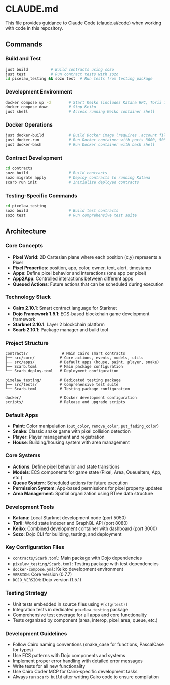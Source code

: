 # CLAUDE.md

This file provides guidance to Claude Code (claude.ai/code) when working with code in this repository.

## Commands

### Build and Test
```bash
just build          # Build contracts using sozo
just test           # Run contract tests with sozo
cd pixelaw_testing && sozo test  # Run tests from testing package
```

### Development Environment
```bash
docker compose up -d        # Start Keiko (includes Katana RPC, Torii indexer, dashboard)
docker compose down         # Stop Keiko
just shell                  # Access running Keiko container shell
```

### Docker Operations
```bash
just docker-build           # Build Docker image (requires .account file)
just docker-run             # Run Docker container with ports 3000, 5050, 8080
just docker-bash            # Run Docker container with bash shell
```

### Contract Development
```bash
cd contracts
sozo build                  # Build contracts
sozo migrate apply          # Deploy contracts to running Katana
scarb run init              # Initialize deployed contracts
```

### Testing-Specific Commands
```bash
cd pixelaw_testing
sozo build                  # Build test contracts
sozo test                   # Run comprehensive test suite
```

## Architecture

### Core Concepts
- **Pixel World**: 2D Cartesian plane where each position (x,y) represents a Pixel
- **Pixel Properties**: position, app, color, owner, text, alert, timestamp  
- **Apps**: Define pixel behavior and interactions (one app per pixel)
- **App2App**: Controlled interactions between different apps
- **Queued Actions**: Future actions that can be scheduled during execution

### Technology Stack
- **Cairo 2.10.1**: Smart contract language for Starknet
- **Dojo Framework 1.5.1**: ECS-based blockchain game development framework
- **Starknet 2.10.1**: Layer 2 blockchain platform
- **Scarb 2.10.1**: Package manager and build tool

### Project Structure
```
contracts/               # Main Cairo smart contracts
├── src/core/           # Core actions, events, models, utils
├── src/apps/           # Default apps (house, paint, player, snake)
├── Scarb.toml          # Main package configuration
└── Scarb_deploy.toml   # Deployment configuration

pixelaw_testing/        # Dedicated testing package
├── src/tests/          # Comprehensive test suite
└── Scarb.toml          # Testing package configuration

docker/                 # Docker development configuration
scripts/                # Release and upgrade scripts
```

### Default Apps
- **Paint**: Color manipulation (`put_color`, `remove_color`, `put_fading_color`)
- **Snake**: Classic snake game with pixel collision detection
- **Player**: Player management and registration
- **House**: Building/housing system with area management

### Core Systems
- **Actions**: Define pixel behavior and state transitions
- **Models**: ECS components for game state (Pixel, Area, QueueItem, App, etc.)
- **Queue System**: Scheduled actions for future execution
- **Permission System**: App-based permissions for pixel property updates
- **Area Management**: Spatial organization using RTree data structure

### Development Tools
- **Katana**: Local Starknet development node (port 5050)
- **Torii**: World state indexer and GraphQL API (port 8080)
- **Keiko**: Combined development container with dashboard (port 3000)
- **Sozo**: Dojo CLI for building, testing, and deployment

### Key Configuration Files
- `contracts/Scarb.toml`: Main package with Dojo dependencies
- `pixelaw_testing/Scarb.toml`: Testing package with test dependencies
- `docker-compose.yml`: Keiko development environment
- `VERSION`: Core version (0.7.7)
- `DOJO_VERSION`: Dojo version (1.5.1)

### Testing Strategy
- Unit tests embedded in source files using `#[cfg(test)]`
- Integration tests in dedicated `pixelaw_testing` package
- Comprehensive test coverage for all apps and core functionality
- Tests organized by component (area, interop, pixel_area, queue, etc.)

### Development Guidelines
- Follow Cairo naming conventions (snake_case for functions, PascalCase for types)
- Use ECS patterns with Dojo components and systems
- Implement proper error handling with detailed error messages
- Write tests for all new functionality
- Use Cairo Coder MCP for Cairo-specific development tasks
- Always run `scarb build` after writing Cairo code to ensure compilation